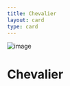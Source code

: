 ```yaml
---
title: Chevalier
layout: card
type: card
---
```


![image](./assets/image/archere.png)

# Chevalier 